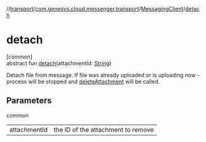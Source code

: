 //[transport](../../../index.md)/[com.genesys.cloud.messenger.transport](../index.md)/[MessagingClient](index.md)/[detach](detach.md)

# detach

[common]\
abstract fun [detach](detach.md)(attachmentId: [String](https://kotlinlang.org/api/latest/jvm/stdlib/kotlin/-string/index.html))

Detach file from message. If file was already uploaded or is uploading now - process will be stopped and [deleteAttachment](delete-attachment.md) will be called.

## Parameters

common

| | |
|---|---|
| attachmentId | the ID of the attachment to remove |

